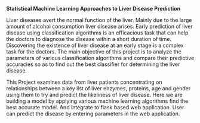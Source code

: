 **Statistical Machine Learning Approaches to Liver Disease Prediction**


Liver diseases avert the normal function of the liver. Mainly due to the large amount of alcohol consumption liver disease arises. Early prediction of liver disease using classification algorithms is an efficacious task that can help the doctors to diagnose the disease within a short duration of time. Discovering the existence of liver disease at an early stage is a complex task for the doctors. The main objective of this project is to analyze the parameters of various classification algorithms and compare their predictive accuracies so as to find out the best classifier for determining the liver disease.

This Project examines data from liver patients concentrating on relationships between a key list of liver enzymes, proteins, age and gender using them to try and predict the likeliness of liver disease. Here we are building a model by applying various machine learning algorithms find the best accurate model. And integrate to flask based web application. User can predict the disease by entering parameters in the web application.
